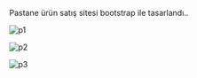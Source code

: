 
Pastane ürün satış sitesi bootstrap ile tasarlandı..


![p1](https://user-images.githubusercontent.com/101572852/174056577-5cb5e919-62a3-4a4b-a25e-11621d9d2bb1.PNG)

![p2](https://user-images.githubusercontent.com/101572852/174056595-5a2702b7-75bd-456a-9d30-230b6bcffe5a.PNG)

![p3](https://user-images.githubusercontent.com/101572852/174056612-3fce633b-cc8a-4647-a911-220f69621961.PNG)
